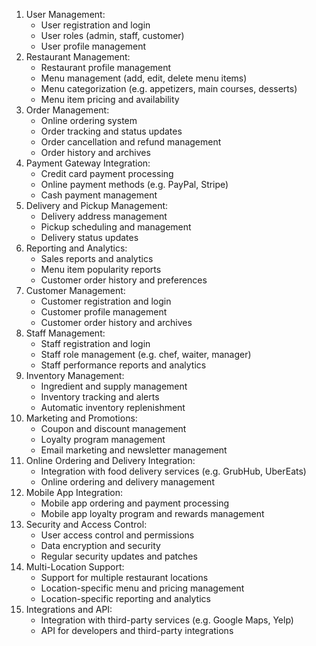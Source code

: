1. User Management:
    - User registration and login
    - User roles (admin, staff, customer)
    - User profile management
2. Restaurant Management:
    - Restaurant profile management
    - Menu management (add, edit, delete menu items)
    - Menu categorization (e.g. appetizers, main courses, desserts)
    - Menu item pricing and availability
3. Order Management:
    - Online ordering system
    - Order tracking and status updates
    - Order cancellation and refund management
    - Order history and archives
4. Payment Gateway Integration:
    - Credit card payment processing
    - Online payment methods (e.g. PayPal, Stripe)
    - Cash payment management
5. Delivery and Pickup Management:
    - Delivery address management
    - Pickup scheduling and management
    - Delivery status updates
6. Reporting and Analytics:
    - Sales reports and analytics
    - Menu item popularity reports
    - Customer order history and preferences
7. Customer Management:
    - Customer registration and login
    - Customer profile management
    - Customer order history and archives
8. Staff Management:
    - Staff registration and login
    - Staff role management (e.g. chef, waiter, manager)
    - Staff performance reports and analytics
9. Inventory Management:
    - Ingredient and supply management
    - Inventory tracking and alerts
    - Automatic inventory replenishment
10. Marketing and Promotions:
    - Coupon and discount management
    - Loyalty program management
    - Email marketing and newsletter management
11. Online Ordering and Delivery Integration:
    - Integration with food delivery services (e.g. GrubHub, UberEats)
    - Online ordering and delivery management
12. Mobile App Integration:
    - Mobile app ordering and payment processing
    - Mobile app loyalty program and rewards management
13. Security and Access Control:
    - User access control and permissions
    - Data encryption and security
    - Regular security updates and patches
14. Multi-Location Support:
    - Support for multiple restaurant locations
    - Location-specific menu and pricing management
    - Location-specific reporting and analytics
15. Integrations and API:
    - Integration with third-party services (e.g. Google Maps, Yelp)
    - API for developers and third-party integrations
